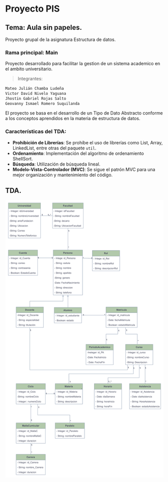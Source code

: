 # Proyecto PIS
## Tema: Aula sin papeles.
Proyecto grupal de la asignatura Estructura de datos.
### Rama principal: Main
Proyecto desarrollado para facilitar la gestion de un sistema academico en el ambito universitario.
>Integrantes:
```
Mateo Julián Chamba Ludeña
Victor David Nivelo Yaguana
Jhostin Gabriel Rojas Salto
Geovanny Ismael Romero Suquilanda
```
El proyecto se basa en el desarrollo de un Tipo de Dato Abstracto conforme a los conceptos aprendidos en la materia de estructura de datos.

### Características del TDA:
- **Prohibición de Librerías**: Se prohíbe el uso de librerías como List, Array, LinkedList, entre otras del paquete `util`.
- **Ordenamiento**: Implementación del algoritmo de ordenamiento ShellSort.
- **Búsqueda**: Utilización de búsqueda lineal.
- **Modelo-Vista-Controlador (MVC)**: Se sigue el patrón MVC para una mejor organización y mantenimiento del código.

## TDA.

![This is an image](https://raw.githubusercontent.com/VictorNivelo/ProyectoEstructuraPis/Victor-Nivelo/Estructura-TDA-Pis.png)
